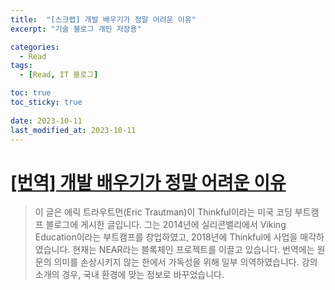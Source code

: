 ```yaml
---
title:  "[스크랩] 개발 배우기가 정말 어려운 이유"
excerpt: "기술 블로그 개인 저장용"

categories:
  - Read
tags:
  - [Read, IT 블로그]

toc: true
toc_sticky: true
 
date: 2023-10-11
last_modified_at: 2023-10-11
---
```


 # [[번역] 개발 배우기가 정말 어려운 이유](https://brunch.co.kr/@jypthemiracle/14)

 > 이 글은 에릭 트라우트먼(Eric Trautman)이 Thinkful이라는 미국 코딩 부트캠프 블로그에 게시한 글입니다. 그는 2014년에 실리콘밸리에서 Viking Education이라는 부트캠프를 창업하였고, 2018년에 Thinkful에 사업을 매각하였습니다. 현재는 NEAR라는 블록체인 프로젝트를 이끌고 있습니다.
번역에는 원문의 의미를 손상시키지 않는 한에서 가독성을 위해 일부 의역하였습니다. 강의 소개의 경우, 국내 환경에 맞는 정보로 바꾸었습니다.
